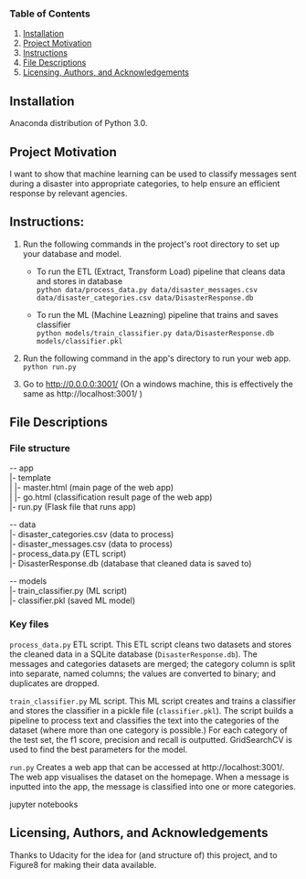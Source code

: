 ### Table of Contents

1. [Installation](#installation)
2. [Project Motivation](#motivation)
3. [Instructions](#instructions)
4. [File Descriptions](#files)
5. [Licensing, Authors, and Acknowledgements](#licensing)

## Installation <a name="installation"></a>
Anaconda distribution of Python 3.0. 

## Project Motivation<a name="motivation"></a>

I want to show that machine learning can be used to classify messages sent during a disaster into appropriate categories, to help ensure an efficient response by relevant agencies.

## Instructions: <a name="instructions"></a>
1. Run the following commands in the project's root directory to set up your database and model.

    - To run the ETL (Extract, Transform Load) pipeline that cleans data and stores in database  
      `python data/process_data.py data/disaster_messages.csv data/disaster_categories.csv data/DisasterResponse.db`
        
    - To run the ML (Machine Leazning) pipeline that trains and saves classifier  
      `python models/train_classifier.py data/DisasterResponse.db models/classifier.pkl`

2. Run the following command in the app's directory to run your web app.  
   `python run.py`

3. Go to http://0.0.0.0:3001/ (On a windows machine, this is effectively the same as http://localhost:3001/ )

## File Descriptions <a name="files"></a>

### File structure

-- app  
|- template  
| |- master.html  (main page of the web app)      
| |- go.html  (classification result page of the web app)    
|- run.py  (Flask file that runs app)    

-- data  
|- disaster_categories.csv  (data to process)       
|- disaster_messages.csv  (data to process)      
|- process_data.py  (ETL script)    
|- DisasterResponse.db   (database that cleaned data is saved to)     

-- models  
|- train_classifier.py (ML script)   
|- classifier.pkl  (saved ML model)     

### Key files
`process_data.py`
ETL script. This ETL script cleans two datasets and stores the cleaned data in a SQLite database (`DisasterResponse.db`). 
The messages and categories datasets are merged; the category column is split into separate, named columns; the values are converted to binary; and duplicates are dropped. 

`train_classifier.py`
ML script. This ML script creates and trains a classifier and stores the classifier in a pickle file (`classifier.pkl`).
The script builds a pipeline to process text and classifies the text into the categories of the dataset (where more than one category is possible.)
For each category of the test set, the f1 score, precision and recall is outputted.
GridSearchCV is used to find the best parameters for the model.

`run.py`
Creates a web app that can be accessed at http://localhost:3001/.
The web app visualises the dataset on the homepage.
When a message is inputted into the app, the message is classified into one or more categories. 

jupyter notebooks

## Licensing, Authors, and Acknowledgements <a name="licensing"></a>
Thanks to Udacity for the idea for (and structure of) this project, and to Figure8 for making their data available.

